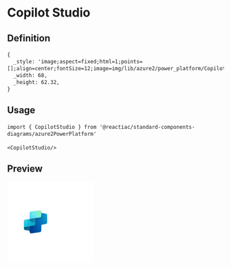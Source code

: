 # Copilot Studio

## Definition

```
{
  _style: 'image;aspect=fixed;html=1;points=[];align=center;fontSize=12;image=img/lib/azure2/power_platform/CopilotStudio.svg;strokeColor=none;',
  _width: 68,
  _height: 62.32,
}
```

## Usage

```
import { CopilotStudio } from '@reactiac/standard-components-diagrams/azure2PowerPlatform'

<CopilotStudio/>
```

## Preview

<img src="./copilot-studio.png" width="200"/>
